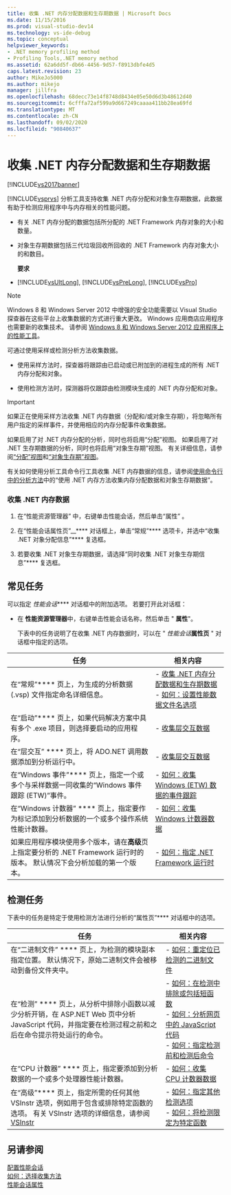 ```yaml
---
title: 收集 .NET 内存分配数据和生存期数据 | Microsoft Docs
ms.date: 11/15/2016
ms.prod: visual-studio-dev14
ms.technology: vs-ide-debug
ms.topic: conceptual
helpviewer_keywords:
- .NET memory profiling method
- Profiling Tools,.NET memory method
ms.assetid: 62a6dd5f-db66-4456-9d57-f8913dbfe4d5
caps.latest.revision: 23
author: MikeJo5000
ms.author: mikejo
manager: jillfra
ms.openlocfilehash: 68decc73e14f8748d8434e05e50d6d3b48612d40
ms.sourcegitcommit: 6cfffa72af599a9d667249caaaa411bb28ea69fd
ms.translationtype: MT
ms.contentlocale: zh-CN
ms.lasthandoff: 09/02/2020
ms.locfileid: "90840637"
---
```

# <a name="collecting-net-memory-allocation-and-lifetime-data"></a>收集 .NET 内存分配数据和生存期数据
[!INCLUDE[vs2017banner](../includes/vs2017banner.md)]

[!INCLUDE[vsprvs](../includes/vsprvs-md.md)] 分析工具支持收集 .NET 内存分配和对象生存期数据，此数据有助于检测应用程序中与内存相关的性能问题。  
  
- 有关 .NET 内存分配的数据包括所分配的 .NET Framework 内存对象的大小和数量。  
  
- 对象生存期数据包括三代垃圾回收所回收的 .NET Framework 内存对象大小的和数目。  
  
  **要求**  
  
- [!INCLUDE[vsUltLong](../includes/vsultlong-md.md)], [!INCLUDE[vsPreLong](../includes/vsprelong-md.md)], [!INCLUDE[vsPro](../includes/vspro-md.md)]  
  
> [!NOTE]
> Windows 8 和 Windows Server 2012 中增强的安全功能需要以 Visual Studio 探查器在这些平台上收集数据的方式进行重大更改。 Windows 应用商店应用程序也需要新的收集技术。 请参阅 [Windows 8 和 Windows Server 2012 应用程序上的性能工具](../profiling/performance-tools-on-windows-8-and-windows-server-2012-applications.md)。  
  
 可通过使用采样或检测分析方法收集数据。  
  
- 使用采样方法时，探查器将跟踪由已启动或已附加到的进程生成的所有 .NET 内存分配和对象。  
  
- 使用检测方法时，探测器将仅跟踪由检测模块生成的 .NET 内存分配和对象。  
  
> [!IMPORTANT]
> 如果正在使用采样方法收集 .NET 内存数据（分配和/或对象生存期），将忽略所有用户指定的采样事件，并使用相应的内存分配事件收集数据。  
  
 如果启用了对 .NET 内存分配的分析，同时也将启用“分配”视图。 如果启用了对 .NET 生存期数据的分析，同时也将启用“对象生存期”视图。 有关详细信息，请参阅[“分配”视图](../profiling/dotnet-memory-allocations-view.md)和[“对象生存期”视图](../profiling/object-lifetime-view.md)。  
  
 有关如何使用分析工具命令行工具收集 .NET 内存数据的信息，请参阅[使用命令行中的分析方法](../profiling/using-profiling-methods-to-collect-performance-data-from-the-command-line.md)中的“使用 .NET 内存方法收集内存分配数据和对象生存期数据”。  
  
### <a name="to-collect-net-memory-data"></a>收集 .NET 内存数据  
  
1. 在“性能资源管理器” 中，右键单击性能会话，然后单击“属性” 。  
  
2. 在“性能会话属性页”__**** 对话框上，单击“常规”**** 选项卡，并选中“收集 .NET 对象分配信息”**** 复选框。  
  
3. 若要收集 .NET 对象生存期数据，请选择“同时收集 .NET 对象生存期信息”**** 复选框。  
  
## <a name="common-tasks"></a>常见任务  
 可以指定 _性能会话_**** 对话框中的附加选项。 若要打开此对话框：  
  
- 在 **性能资源管理器**中，右键单击性能会话名称，然后单击 " **属性**"。  
  
  下表中的任务说明了在收集 .NET 内存数据时，可以在 " _性能会话_**属性页** " 对话框中指定的选项。  
  
|任务|相关内容|  
|----------|---------------------|  
|在“常规”**** 页上，为生成的分析数据 (.vsp) 文件指定命名详细信息。|-   [收集 .NET 内存分配数据和生存期数据](../profiling/collecting-dotnet-memory-allocation-and-lifetime-data.md)<br />-   [如何：设置性能数据文件名选项](../profiling/how-to-set-performance-data-file-name-options.md)|  
|在“启动”**** 页上，如果代码解决方案中具有多个 .exe 项目，则选择要启动的应用程序。|-   [收集层交互数据](../profiling/collecting-tier-interaction-data.md)|  
|在“层交互” **** 页上，将 ADO.NET 调用数据添加到分析运行中。|-   [收集层交互数据](../profiling/collecting-tier-interaction-data.md)|  
|在“Windows 事件”**** 页上，指定一个或多个与采样数据一同收集的“Windows 事件跟踪 (ETW)”事件。|-   [如何：收集 Windows (ETW) 数据的事件跟踪](../profiling/how-to-collect-event-tracing-for-windows-etw-data.md)|  
|在“Windows 计数器” **** 页上，指定要作为标记添加到分析数据的一个或多个操作系统性能计数器。|-   [如何：收集 Windows 计数器数据](../profiling/how-to-collect-windows-counter-data.md)|  
|如果应用程序模块使用多个版本，请在**高级**页上指定要分析的 .NET Framework 运行时的版本。 默认情况下会分析加载的第一个版本。|-   [如何：指定 .NET Framework 运行时](../profiling/how-to-specify-the-dotnet-framework-runtime.md)|  
  
## <a name="instrumentation-tasks"></a>检测任务  
 下表中的任务是特定于使用检测方法进行分析的“属性页”**** 对话框中的选项。  
  
|任务|相关内容|  
|----------|---------------------|  
|在“二进制文件” **** 页上，为检测的模块副本指定位置。 默认情况下，原始二进制文件会被移动到备份文件夹中。|-   [如何：重定位已检测的二进制文件](../profiling/how-to-relocate-instrumented-binaries.md)|  
|在“检测” **** 页上，从分析中排除小函数以减少分析开销，在 ASP.NET Web 页中分析 JavaScript 代码，并指定要在检测过程之前和之后在命令提示符处运行的命令。|-   [如何：在检测中排除或包括短函数](../profiling/how-to-exclude-or-include-short-functions-from-instrumentation.md)<br />-   [如何：分析网页中的 JavaScript 代码](../profiling/how-to-profile-javascript-code-in-web-pages.md)<br />-   [如何：指定检测前和检测后命令](../profiling/how-to-specify-pre-and-post-instrument-commands.md)|  
|在“CPU 计数器” **** 页上，指定要添加到分析数据的一个或多个处理器性能计数器。|-   [如何：收集 CPU 计数器数据](../profiling/how-to-collect-cpu-counter-data.md)|  
|在“高级”**** 页上，指定所需的任何其他 VSInstr 选项，例如用于包含或排除特定函数的选项。 有关 VSInstr 选项的详细信息，请参阅 [VSInstr](../profiling/vsinstr.md)|-   [如何：指定其他检测选项](../profiling/how-to-specify-additional-instrumentation-options.md)<br />-   [如何：将检测限定为特定函数](../profiling/how-to-limit-instrumentation-to-specific-functions.md)|  
  
## <a name="see-also"></a>另请参阅  
 [配置性能会话](../profiling/configuring-performance-sessions.md)   
 [如何：选择收集方法](../profiling/how-to-choose-collection-methods.md)   
 [性能会话属性](../profiling/performance-session-properties.md)
